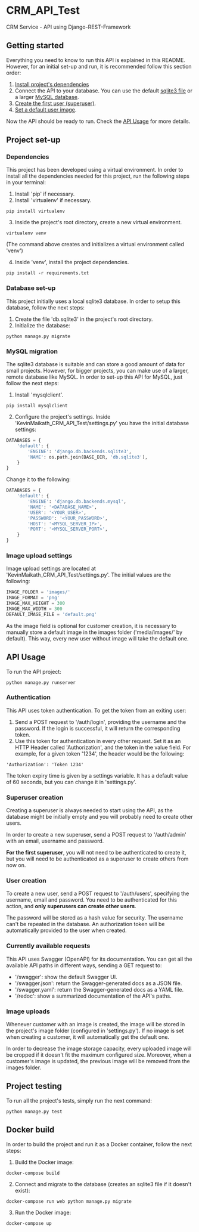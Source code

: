 # CRM_API_Test
CRM Service - API using Django-REST-Framework

## Getting started
Everything you need to know to run this API is explained in this README. However, for an initial set-up and run, it is 
recommended follow this section order:
1. [Install project's dependencies](#dependencies)
2. Connect the API to your database. You can use the default [sqlite3 file](#database-set-up) or a larger 
[MySQL database](#mysql-migration).
3. [Create the first user (superuser)](#superuser-creation).
4. [Set a default user image](#image-upload-settings).

Now the API should be ready to run. Check the [API Usage](#api-usage) for more details.

## Project set-up

### Dependencies
This project has been developed using a virtual environment. In order to install all the dependencies needed for this 
project, run the following steps in your terminal:
1. Install 'pip' if necessary.
2. Install 'virtualenv' if necessary.
```Shell
pip install virtualenv
```
3. Inside the project's root directory, create a new virtual environment.
```Shell
virtualenv venv
```
(The command above creates and initializes a virtual environment called 'venv')

4. Inside 'venv', install the project dependencies.
```Shell
pip install -r requirements.txt
```

### Database set-up
This project initially uses a local sqlite3 database. In order to setup this database, follow the next steps:
1. Create the file 'db.sqlite3' in the project's root directory.
2. Initialize the database:
```Shell
python manage.py migrate
```

### MySQL migration
The sqlite3 database is suitable and can store a good amount of data for small projects. However, for bigger projects, 
you can make use of a larger, remote database like MySQL. In order to set-up this API for MySQL, just follow the next steps:
1. Install 'mysqlclient'.
```Shell
pip install mysqlclient
```

2. Configure the project's settings. Inside 'KevinMaikath_CRM_API_Test/settings.py' you have the initial database 
settings:
```Python
DATABASES = {
    'default': {
        'ENGINE': 'django.db.backends.sqlite3',
        'NAME': os.path.join(BASE_DIR, 'db.sqlite3'),
    }
}
```
Change it to the following:
```Python
DATABASES = {
    'default': {
        'ENGINE': 'django.db.backends.mysql',
        'NAME': '<DATABASE_NAME>',
        'USER': '<YOUR_USER>',
        'PASSWORD': '<YOUR_PASSWORD>',
        'HOST': '<MYSQL_SERVER_IP>',
        'PORT': '<MYSQL_SERVER_PORT>',
    }
}
```

### Image upload settings
Image upload settings are located at 'KevinMaikath_CRM_API_Test/settings.py'. The initial values are the following:
```Python
IMAGE_FOLDER = 'images/'
IMAGE_FORMAT = 'png'
IMAGE_MAX_HEIGHT = 300
IMAGE_MAX_WIDTH = 300
DEFAULT_IMAGE_FILE = 'default.png'
```

As the image field is optional for customer creation, it is necessary to manually store a default image in the images 
folder ('media/images/' by default). This way, every new user without image will take the default one.

## API Usage
To run the API project:
```Shell
python manage.py runserver
```


### Authentication
This API uses token authentication. To get the token from an exiting user:
1. Send a POST request to '/auth/login', providing the username and the password. If the login is successful, it will return 
the corresponding token.
2. Use this token for authentication in every other request. Set it as an HTTP Header called 'Authorization', and the 
token in the value field. For example, for a given token '1234', the header would be the following:
```
'Authorization': 'Token 1234'
```

The token expiry time is given by a settings variable. It has a default value of 60 seconds, but you can change it in 
'settings.py'.

### Superuser creation
Creating a superuser is always needed to start using the API, as the database might be initially empty and you will 
probably need to create other users.

In order to create a new superuser, send a POST request to '/auth/admin' with an email, username and password.

**For the first superuser**, you will not need to be authenticated to create it, but you will need to be authenticated
as a superuser to create others from now on.


### User creation
To create a new user, send a POST request to '/auth/users', specifying the username, email and password. You need to be 
authenticated for this action, and **only superusers can create other users**.

The password will be stored as a hash value for security. The username can't be repeated in the database. 
An authorization token will be automatically provided to the user when created.


### Currently available requests
This API uses Swagger (OpenAPI) for its documentation.
You can get all the available API paths in different ways, sending a GET request to:

- '/swagger': show the default Swagger UI.
- '/swagger.json': return the Swagger-generated docs as a JSON file.
- '/swagger.yaml': return the Swagger-generated docs as a YAML file.
- '/redoc': show a summarized documentation of the API's paths.

### Image uploads
Whenever customer with an image is created, the image will be stored in the project's image folder 
(configured in 'settings.py'). If no image is set when creating a customer, it will automatically get the default one.

In order to decrease the image storage capacity, every uploaded image will be cropped if it doesn't fit the maximum 
configured size. Moreover, when a customer's image is updated, the previous image will be removed from the images 
folder.


## Project testing
To run all the project's tests, simply run the next command:
```Shell
python manage.py test
```

## Docker build
In order to build the project and run it as a Docker container, follow the next steps:
1. Build the Docker image:
```Shell
docker-compose build
```

2. Connect and migrate to the database (creates an sqlite3 file if it doesn't exist):
```Shell
docker-compose run web python manage.py migrate
```

3. Run the Docker image:
```Shell
docker-compose up
```